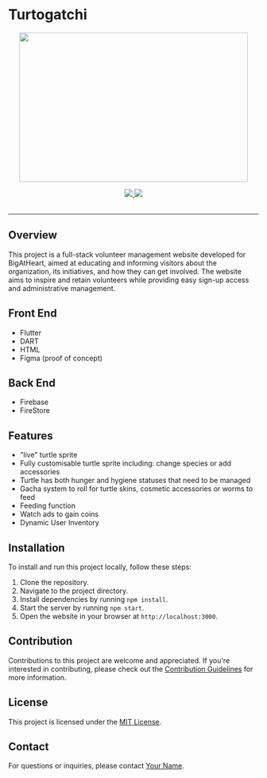 # Turtogatchi

<p align="center">
  <img width="460" height="300" src="thumbnail.png">
</p>
<div align='center'>
  
<a href='https://github.com/your_username/your_repository/releases'>
  
<img src='https://img.shields.io/github/v/release/your_username/your_repository?color=%23FDD835&label=version&style=for-the-badge'>
  
</a>
  
<a href='https://github.com/your_username/your_repository/blob/main/LICENSE'>
  
<img src='https://img.shields.io/github/license/your_username/your_repository?style=for-the-badge'>
  
</a>
  
</div>

<br />

---

## Overview

This project is a full-stack volunteer management website developed for BigAtHeart, aimed at educating and informing visitors about the organization, its initiatives, and how they can get involved. The website aims to inspire and retain volunteers while providing easy sign-up access and administrative management.

## Front End

- Flutter
- DART
- HTML
- Figma (proof of concept)

## Back End

- Firebase
- FireStore

## Features

- "live" turtle sprite
- Fully customisable turtle sprite including: change species or add accessories
- Turtle has both hunger and hygiene statuses that need to be managed
- Gacha system to roll for turtle skins, cosmetic accessories or worms to feed
- Feeding function
- Watch ads to gain coins
- Dynamic User Inventory


## Installation

To install and run this project locally, follow these steps:

1. Clone the repository.
2. Navigate to the project directory.
3. Install dependencies by running `npm install`.
4. Start the server by running `npm start`.
5. Open the website in your browser at `http://localhost:3000`.

## Contribution

Contributions to this project are welcome and appreciated. If you're interested in contributing, please check out the [Contribution Guidelines](CONTRIBUTING.md) for more information.

## License

This project is licensed under the [MIT License](LICENSE).

## Contact

For questions or inquiries, please contact [Your Name](mailto:your@email.com).
